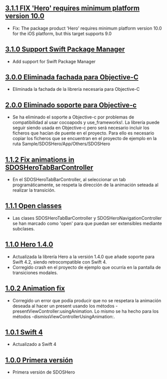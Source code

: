 ## [3.1.1 FIX  'Hero' requires minimum platform version 10.0](https://github.com/SDOSLabs/SDOSHero/tree/v3.1.1)

- Fix: The package product 'Hero' requires minimum platform version 10.0 for the iOS platform, but this target supports 9.0

## [3.1.0 Support Swift Package Manager](https://github.com/SDOSLabs/SDOSHero/tree/v3.1.0)

- Add support for Swift Package Manager

## [3.0.0 Eliminada fachada para Objective-C](https://github.com/SDOSLabs/SDOSHero/tree/v3.0.0)

- Eliminada la fachada de la librería necesaria para Objective-C

## [2.0.0 Eliminado soporte para Objective-c](https://github.com/SDOSLabs/SDOSHero/tree/v2.0.0)

- Se ha eliminado el soporte a Objective-c por problemas de compatibilidad al usar cocoapods y use_frameworks!. La librería puede seguir siendo usada en Objective-c pero será necesario incluir los ficheros que hacían de puente en el proyecto. Para ello es necesario copiar los ficheros que se encuentran en el proyecto de ejemplo en la ruta Sample/SDOSHero/App/Others/SDOSHero

## [1.1.2 Fix animations in SDOSHeroTabBarController](https://github.com/SDOSLabs/SDOSHero/tree/v1.1.2)

- En el SDOSHeroTabBarController, al seleccionar un tab programáticamente, se respeta la dirección de la animación seteada al realizar la transición.

## [1.1.1 Open classes](https://github.com/SDOSLabs/SDOSHero/tree/v1.1.1)

- Las clases SDOSHeroTabBarController y SDOSHeroNavigationController se han marcado como 'open' para que puedan ser extensibles mediante subclases.

## [1.1.0 Hero 1.4.0](https://github.com/SDOSLabs/SDOSHero/tree/v1.1.0)

- Actualizada la librería Hero a la versión 1.4.0 que añade soporte para Swift 4.2, siendo retrocompatible con Swift 4.
- Corregido crash en el proyecto de ejemplo que ocurría en la pantalla de transiciones modales.

## [1.0.2 Animation fix](https://github.com/SDOSLabs/SDOSHero/tree/v1.0.2)

- Corregido un error que podía producir que no se respetara la animación deseada al hacer un present usando los métodos -presentViewController:usingAnimation. Lo mismo se ha hecho para los métodos -dismissViewControllerUsingAnimation:.

## [1.0.1 Swift 4](https://github.com/SDOSLabs/SDOSHero/tree/v1.0.1)

- Actualizado a Swift 4

## [1.0.0 Primera versión](https://github.com/SDOSLabs/SDOSHero/tree/v1.0.0)

- Primera versión de SDOSHero

